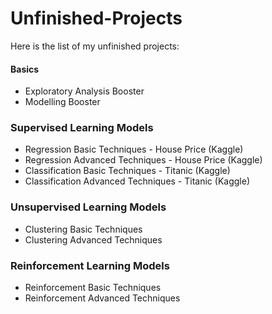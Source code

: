 # Unfinished-Projects
Here is the list of my unfinished projects:

#### Basics
- Exploratory Analysis Booster
- Modelling Booster

### Supervised Learning Models
- Regression Basic Techniques - House Price (Kaggle)
- Regression Advanced Techniques - House Price (Kaggle)
- Classification Basic Techniques - Titanic (Kaggle)
- Classification Advanced Techniques - Titanic (Kaggle)

### Unsupervised Learning Models
- Clustering Basic Techniques
- Clustering Advanced Techniques

### Reinforcement Learning Models
- Reinforcement Basic Techniques
- Reinforcement Advanced Techniques
